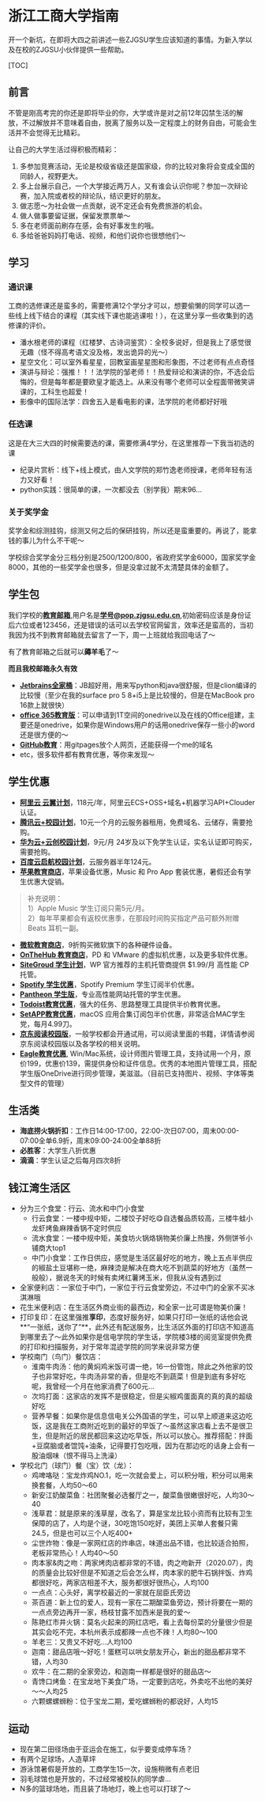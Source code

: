 # 浙江工商大学指南

开一个新坑，在即将大四之前讲述一些ZJGSU学生应该知道的事情。为新入学以及在校的ZJGSU小伙伴提供一些帮助。

[TOC]

## 前言

不管是刚高考完的你还是即将毕业的你，大学或许是对之前12年囚禁生活的解放，不过解放并不意味着自由，脱离了服务以及一定程度上的财务自由，可能会生活并不会觉得无比精彩。

让自己的大学生活过得积极而精彩：

1. 多参加竞赛活动，无论是校级省级还是国家级，你的比较对象将会变成全国的同龄人，视野更大。
2. 多上台展示自己，一个大学接近两万人，又有谁会认识你呢？参加一次辩论赛，加入院或者校的辩论队，结识更好的朋友。
3. 做志愿～为社会做一点贡献，说不定还会有免费旅游的机会。
4. 做人做事要留证据，保留发票票单～
5. 多在老师面前刷存在感，会有好事发生的哦。
6. 多给爸爸妈妈打电话、视频，和他们说你也很想他们～

## 学习

### 通识课

工商的选修课还是蛮多的，需要修满12个学分才可以，想要偷懒的同学可以选一些线上线下结合的课程（其实线下课也能逃课啦！），在这里分享一些收集到的选修课的评价。

* 潘水根老师的课程（红楼梦、古诗词鉴赏）：全校多说好，但是我上了感觉很无趣（怪不得高考语文没及格，发出诡异的光～）
* 星空文化：可以室外看星星，回教室画星星图和形象图，不过老师有点点奇怪
* 演讲与辩论：强推！！！法学院的邹老师！！热爱辩论和演讲的你，不选会后悔的，但是每年都是要欧皇才能选上。从来没有哪个老师可以全程面带微笑讲课的，工科生也超爱！
* 影像中的国际法学：四舍五入是看电影的课，法学院的老师都好好哦

### 任选课

这是在大三大四的时候需要选的课，需要修满4学分，在这里推荐一下我当初选的课

* 纪录片赏析：线下+线上模式，由人文学院的郑竹逸老师授课，老师年轻有活力又好看！
* python实践：很简单的课，一次都没去（别学我）期末96...

### 关于奖学金

奖学金和综测挂钩，综测又何之后的保研挂钩，所以还是蛮重要的。再说了，能拿钱的事儿为什么不干呢～

学校综合奖学金分三档分别是2500/1200/800，省政府奖学金6000，国家奖学金8000，其他的一些奖学金也很多，但是没拿过就不太清楚具体的金额了。

## 学生包

我们学校的[**教育邮箱**](http://mail.zjgsu.edu.cn/coremail/index.jsp?cus=1),用户名是**学号@pop.zjgsu.edu.cn**,初始密码应该是身份证后六位或者123456，还是错误的话可以去学校官网留言，效率还是蛮高的，当初我因为找不到教育邮箱就去留言了一下，周一上班就给我回电话了～

有了教育邮箱之后就可以**薅羊毛**了～

**而且我校邮箱永久有效**

* [**Jetbrains全家桶**](https://www.jetbrains.com/)：JB超好用，用来写python和java很舒服，但是clion编译的比较慢（至少在我的surface pro 5 8+i5上是比较慢的，但是在MacBook pro 16款上就很快）
* [**office 365教育版**](https://signup.microsoft.com/signup?sku=student)：可以申请到1T空间的onedrive以及在线的Office组建，主要还是onedrive，如果你是Windows用户的话用onedrive保存一些小的word还是很方便的～
* [**GitHub教育**](https://education.github.com/)：用gitpages放个人网页，还能获得一个me的域名
* etc，很多软件都有教育优惠，等你来发现～

## 学生优惠

- **[阿里云 云翼计划](https://promotion.aliyun.com/ntms/campus2017.html)**，118元/年，阿里云ECS+OSS+域名+机器学习API+Clouder认证。
- **[腾讯云+校园计划](https://www.qcloud.com/act/campus)**，10元一个月的云服务器租用，免费域名、云储存，需要抢购。
- **[华为云+云创校园计划](https://developer.huaweicloud.com/campus)**，9元/月 24岁及以下免学生认证，实名认证即可购买，需要抢购。
- **[百度云启航校园计划](https://cloud.baidu.com/campaign/campus-2018/index.html)**，云服务器半年124元。
- **[苹果教育商店](https://www.apple.com.cn/cn-k12/shop)**，苹果设备优惠，Music 和 Pro App 套装优惠，暑假还会有学生优惠大促销。

>补充说明：  
>1）Apple Music 学生订阅只需5元/月。  
>2）每年苹果都会有返校优惠季，在那段时间购买指定产品可额外附赠 Beats 耳机一副。 

- **[微软教育商店](https://www.microsoftstore.com.cn/student?Icid=StoreNavi_EDU)**，9折购买微软旗下的各种硬件设备。  
- **[OnTheHub 教育商店](http://www.onthehub.com/)**，PD 和 VMware 的虚拟机优惠，以及更多软件优惠。
- **[SiteGroud 学生计划](https://www.siteground.com/student-hosting.htm)**，WP 官方推荐的主机托管商提供 $1.99/月 高性能 CP 托管。
- **[Spotify 学生优惠](https://www.spotify.com/hk-zh/student/)**，Spotify Premium 学生订阅半价优惠。
- **[Pantheon 学生版](https://pantheon.io/edu)**，专业高性能网站托管的学生优惠。
- **[Todoist教育优惠](https://todoist.com/education)**，强大的任务、思路整理工具提供半价教育优惠。
- **[SetAPP教育优惠](https://setapp.com/educational-discount)**，macOS 应用合集订阅包半价优惠，非常适合MAC学生党，每月4.99刀。
- **[京东阅读校园版](http://gx.jd.com)**，一般学校都会开通试用，可以阅读里面的书籍，详情请参阅京东阅读校园版以及各学校的相关说明。
- **[Eagle教育优惠](http://app.eagle.cool/forum/topic/5354/%E6%88%91%E6%98%AF%E5%AD%A6%E7%94%9F%E6%88%96%E6%95%99%E5%B8%88-%E6%98%AF%E5%90%A6%E4%BA%AB%E6%9C%89%E4%BC%98%E6%83%A0%E4%BB%B7%E6%A0%BC)**, Win/Mac系统，设计师图片管理工具，支持试用一个月，原价199，优惠价139，需提供身份和证件信息。优秀的本地图片管理工具，搭配学生版OneDrive进行同步管理，美滋滋。（目前已支持图片、视频、字体等类型文件的管理）

## 生活类

* **海底捞火锅折扣**：工作日14:00-17:00，22:00-次日07:00，周末00:00-07:00全单6.9折，周末09:00-24:00全单88折
* **必胜客**：大学生八折优惠
* **滴滴**：学生认证之后每月四次8折

## 钱江湾生活区

* 分为三个食堂：行云、流水和中门小食堂
  * 行云食堂：一楼中规中矩，二楼饺子好吃😋自选餐品质较高，三楼牛蛙小龙虾烤鱼麻辣香锅不定时供应
  * 流水食堂：一楼中规中矩，美食坊火锅烙锅物美价廉上热搜，外侧饼爷小铺商大top1
  * 中门小食堂：工作日供应，感觉是生活区最好吃的地方，晚上五点半供应的椒盐土豆堪称一绝，麻辣烫是解决在商大吃不到蔬菜的好地方（虽然一般般），据说冬天的时候有卖烤红薯烤玉米，但我从没有遇到过
* 全家便利店：一家位于中门，一家位于行云食堂旁边，不过中门的全家不买冰淇淋哦
* 花生米便利店：在生活区外商业街的最西边，和全家一比可谓是物美价廉！
* 打印复印：在这里强推**享印**，态度好服务好，如果只打印一张纸的话他会说**“一张纸，送你了”**，此外还有配送服务，比生活区外面的打印店不知道高到哪里去了～此外如果你是信电学院的学生话，学院楼3楼的阅览室提供免费的打印和扫描服务，对于常年混迹学院的同学来说非常方便
* 学校南门（鸟门）餐饮店：
  * 淮南牛肉汤：他的黄焖鸡米饭可谓一绝，16一份管饱，除此之外他家的饺子也非常好吃，牛肉汤非常的香，但是吃不到蔬菜！但是到底有多好吃呢，我曾经一个月在他家消费了600元...
  * 次坞打面：这家店的发挥不是很稳定，但是尖椒鸡蛋面真的真的真的超级好吃
  * 营养早餐：如果你是信息信电关公外国语的学生，可以早上顺道来这边吃饭，这是我在工商附近吃到的最好的早饭了～虽然这家店看上去不是很卫生，但是附近的居民都回来这边吃早饭，所以可以放心。推荐搭配：拌面+豆腐脑或者馄饨+油条，记得要打包吃哦，因为在那边吃的话身上会有一股油烟味（恨不得马上洗澡）
* 学校北门（球门）餐（宝）饮（龙）：
  * 鸡啤咯哒：宝龙炸鸡NO.1，吃一次就会爱上，可以积分哦，积分可以用来换套餐，人均50～60
  * 新安江奶酸菜鱼：社团聚餐必选餐厅之一，酸菜鱼很嫩很好吃，人均30～40
  * 浅草君：就是原来的浅草屋，改名了，算是宝龙比较小资而有比较有卫生保障的店了，人均是个谜，30吃饱150吃好，美团上买单人套餐只需24.5，但是也可以三个人吃400+
  * 尘世炸物：像是一家网红店的炸串店，味道出品不错，也比较适合拍照，老板非常热心！人均40～50
  * 肉本家&肉之吻：两家烤肉店都非常的不错，肉之吻新开（2020.07），肉的质量会比较好但是不知道之后会怎么样，肉本家的肥牛石锅拌饭、炸鸡都很好吃，两家店相差不大，服务都很好很热心，人均100
  * 一点点：心头好，离学校最近的一家就在屈臣氏旁边
  * 茶百道：新上位的爱人，现有一家在二期酸菜鱼旁边，预计将要在一期的一点点旁边再开一家，杨枝甘露不加西米是我的爱～
  * 陈艳红市井火锅：莫名火起来的网红店吧，看上去每份菜的分量很少但是其实会吃不完，本杭州表示成都辣一点也不辣！人均80～100
  * 羊老三：又贵又不好吃...人均100
  * 迦南：甜品店哦～好吃！蛋糕可以哄女朋友开心，新出的甜品都非常不错，人均30
  * 欢牛：在二期的全家旁边，和迦南一样都是很好的甜品店～
  * 青馋口烤鱼：在宝龙地下美食广场，一定要到店吃，外卖吃不出他的美好～～人均25
  * 六颗螺螺蛳粉：位于宝龙二期，爱吃螺蛳粉的都说好，人均15

## 运动

* 现在第二田径场由于亚运会在施工，似乎要变成停车场？
* 有两个足球场，人造草坪
* 游泳馆暑假是开放的，工商学生15一次，设施稍微有点老旧
* 羽毛球馆也是开放的，不过经常被校队的同学虐...
* N多的篮球场地，而且装了场地灯，晚上也可以打球了～
